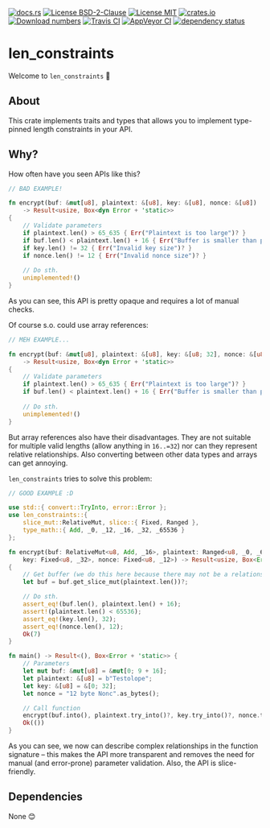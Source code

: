 [![docs.rs](https://docs.rs/len_constraints/badge.svg)](https://docs.rs/len_constraints)
[![License BSD-2-Clause](https://img.shields.io/badge/License-BSD--2--Clause-blue.svg)](https://opensource.org/licenses/BSD-2-Clause)
[![License MIT](https://img.shields.io/badge/License-MIT-blue.svg)](https://opensource.org/licenses/MIT)
[![crates.io](https://img.shields.io/crates/v/len_constraints.svg)](https://crates.io/crates/len_constraints)
[![Download numbers](https://img.shields.io/crates/d/len_constraints.svg)](https://crates.io/crates/len_constraints)
[![Travis CI](https://travis-ci.org/KizzyCode/len_constraints.svg?branch=master)](https://travis-ci.org/KizzyCode/len_constraints)
[![AppVeyor CI](https://ci.appveyor.com/api/projects/status/github/KizzyCode/len_constraints?svg=true)](https://ci.appveyor.com/project/KizzyCode/len-constraints)
[![dependency status](https://deps.rs/crate/len_constraints/0.1.0/status.svg)](https://deps.rs/crate/len_constraints/0.1.0)


# len_constraints
Welcome to `len_constraints` 🎉


## About
This crate implements traits and types that allows you to implement type-pinned length constraints
in your API.


## Why?
How often have you seen APIs like this?
```rust
// BAD EXAMPLE!

fn encrypt(buf: &mut[u8], plaintext: &[u8], key: &[u8], nonce: &[u8])
	-> Result<usize, Box<dyn Error + 'static>>
{
	// Validate parameters
	if plaintext.len() > 65_635 { Err("Plaintext is too large")? }
	if buf.len() < plaintext.len() + 16 { Err("Buffer is smaller than plaintext length")? }
	if key.len() != 32 { Err("Invalid key size")? }
	if nonce.len() != 12 { Err("Invalid nonce size")? }
	
	// Do sth.
	unimplemented!()
}
```
As you can see, this API is pretty opaque and requires a lot of manual checks.

Of course s.o. could use array references:
```rust
// MEH EXAMPLE...

fn encrypt(buf: &mut[u8], plaintext: &[u8], key: &[u8; 32], nonce: &[u8; 12])
	-> Result<usize, Box<dyn Error + 'static>>
{
	// Validate parameters
	if plaintext.len() > 65_635 { Err("Plaintext is too large")? }
	if buf.len() < plaintext.len() + 16 { Err("Buffer is smaller than plaintext length")? }
	
	// Do sth.
	unimplemented!()
}
```
But array references also have their disadvantages. They are not suitable for multiple valid lengths
(allow anything in `16..=32`) nor can they represent relative relationships. Also converting between
other data types and arrays can get annoying.

`len_constraints` tries to solve this problem:
```rust
// GOOD EXAMPLE :D

use std::{ convert::TryInto, error::Error };
use len_constraints::{
	slice_mut::RelativeMut, slice::{ Fixed, Ranged },
	type_math::{ Add, _0, _12, _16, _32, _65536 }
};

fn encrypt(buf: RelativeMut<u8, Add, _16>, plaintext: Ranged<u8, _0, _65536>,
	key: Fixed<u8, _32>, nonce: Fixed<u8, _12>) -> Result<usize, Box<Error + 'static>>
{
	// Get buffer (we do this here because there may not be a relationship at an earlier stage)
	let buf = buf.get_slice_mut(plaintext.len())?;

	// Do sth.
	assert_eq!(buf.len(), plaintext.len() + 16);
	assert!(plaintext.len() < 65536);
	assert_eq!(key.len(), 32);
	assert_eq!(nonce.len(), 12);
	Ok(7)
}

fn main() -> Result<(), Box<Error + 'static>> {
	// Parameters
	let mut buf: &mut[u8] = &mut[0; 9 + 16];
	let plaintext: &[u8] = b"Testolope";
	let key: &[u8] = &[0; 32];
	let nonce = "12 byte Nonc".as_bytes();

	// Call function
	encrypt(buf.into(), plaintext.try_into()?, key.try_into()?, nonce.try_into()?)?;
	Ok(())
}
```

As you can see, we now can describe complex relationships in the function signature – this makes the
API more transparent and removes the need for manual (and error-prone) parameter validation. Also,
the API is slice-friendly.


## Dependencies
None 😊